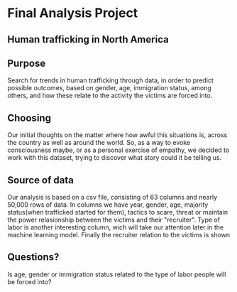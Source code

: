 # Final Analysis Project
## Human trafficking in North America

## Purpose
Search for trends in human trafficking through data, in order to predict possible outcomes, based on gender, age, immigration status, among others, and how these relate to the activity the victims are forced into.

## Choosing
Our initial thoughts on the matter where how awful this situations is, across the country as well as around the world. So, as a way to evoke consciousness maybe, or as a personal exercise of empathy, we decided to work with this dataset, trying to discover what story could it be telling us. 

## Source of data
Our analysis is based on a csv file, consisting of 63 columns and nearly 50,000 rows of data.
In columns we have year, gender, age, majority status(when trafficked started for them),  tactics to scare, threat or maintain the power relasionship between the victims and their "recruiter".
Type of labor is another interesting column, wich will take our attention later in the machine learning model.
Finally the recruiter relation to the victims is shown 

## Questions?
Is age, gender or immigration status related to the type of labor people will be forced into?




